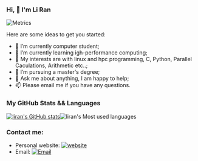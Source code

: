 ### Hi, 👋 I'm Li Ran


![Metrics](https://metrics.lecoq.io/liranuxx?template=classic&config.timezone=Asia%2FShanghai)
<!--
**liranuxx/liranuxx** is a ✨ _special_ ✨ repository because its `README.md` (this file) appears on your GitHub profile.
-->
Here are some ideas to get you started:

- 🔭 I’m currently computer student;
- 🌱 I’m currently learning igh-performance computing;
- 🤔 My interests are with linux and hpc programming, C, Python, Parallel Caculations, Arithmetic etc..;
- 💼 I’m pursuing a master's degree;
- 💬 Ask me about anything, I am happy to help;
- 📫 Please email me if you have any questions.

### My GitHub Stats && Languages

[![liran's GitHub stats](https://github-readme-stats.vercel.app/api?username=liranuxx)](https://github.com/anuraghazra/github-readme-stats)![liran's Most used languages](https://github-readme-stats.vercel.app/api/top-langs/?username=liranuxx&layout=compact&hide_border=true&langs_count=10)


### Contact me:

- Personal website: [![website](https://img.shields.io/badge/-3693F3?style=flat-square&logo=icloud&logoColor=white)](https://liranux.gitee.io/)
- Email: [![Email](https://img.shields.io/badge/-D14836?style=flat-square&logo=gmail&logoColor=white)](mailto:1730421828@qq.com)
